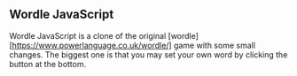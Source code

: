 ## Wordle JavaScript

Wordle JavaScript is a clone of the original [wordle][https://www.powerlanguage.co.uk/wordle/] game with some small changes. The biggest one is that you may set your own word by clicking the button at the bottom.
